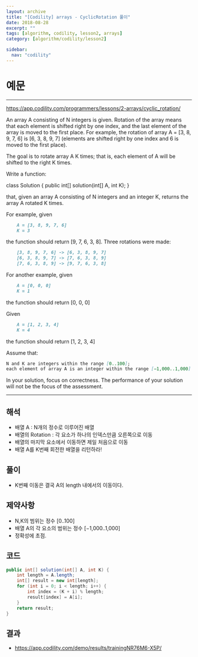 ```yaml
---
layout: archive
title: "[Codility] arrays - CyclicRotation 풀이"
date: 2018-08-28
excerpt: ""
tags: [algorithm, codility, lesson2, arrays]
category: [algorithm/codility/lesson2]

sidebar:
  nav: "codility"
---
```


# 예문

* * *

<https://app.codility.com/programmers/lessons/2-arrays/cyclic_rotation/>

An array A consisting of N integers is given. Rotation of the array means that each element is shifted right by one index, and the last element of the array is moved to the first place. For example, the rotation of array A = [3, 8, 9, 7, 6] is [6, 3, 8, 9, 7] (elements are shifted right by one index and 6 is moved to the first place).

The goal is to rotate array A K times; that is, each element of A will be shifted to the right K times.

Write a function:

class Solution { public int[] solution(int[] A, int K); }

that, given an array A consisting of N integers and an integer K, returns the array A rotated K times.

For example, given

``` markdown
    A = [3, 8, 9, 7, 6]
    K = 3
```

the function should return [9, 7, 6, 3, 8].
Three rotations were made:

``` markdown
    [3, 8, 9, 7, 6] -> [6, 3, 8, 9, 7]
    [6, 3, 8, 9, 7] -> [7, 6, 3, 8, 9]
    [7, 6, 3, 8, 9] -> [9, 7, 6, 3, 8]
```

For another example, given

``` markdown
    A = [0, 0, 0]
    K = 1
```

the function should return [0, 0, 0]

Given

``` markdown
    A = [1, 2, 3, 4]
    K = 4
```

the function should return [1, 2, 3, 4]

Assume that:

``` markdown
N and K are integers within the range [0..100];
each element of array A is an integer within the range [−1,000..1,000].
```

In your solution, focus on correctness. The performance of your solution will not be the focus of the assessment.

* * *

## 해석

* 배열 A : N개의 정수로 이루어진 배열
* 배열의 Rotation : 각 요소가 하나의 인덱스만큼 오른쪽으로 이동
* 배열의 마지막 요소에서 이동하면 제일 처음으로 이동
* 배열 A를 K번째 회전한 배열을 리턴하라!

## 풀이

* K번째 이동은 결국 A의 length 내에서의 이동이다.

## 제약사항

* N,K의 범위는 정수 [0..100]
* 배열 A의 각 요소의 범위는 정수 [−1,000..1,000]
* 정확성에 초점.

## 코드

``` java
public int[] solution(int[] A, int K) {
    int length = A.length;
    int[] result = new int[length];
    for (int i = 0; i < length; i++) {
        int index = (K + i) % length;
        result[index] = A[i];
    }
    return result;
}
```

## 결과

* <https://app.codility.com/demo/results/trainingNR76M6-X5P/>